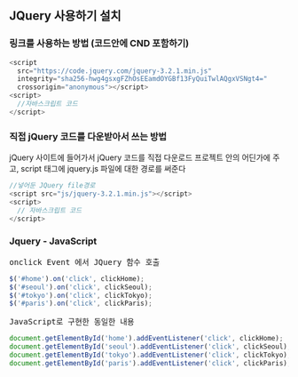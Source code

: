 ## JQuery 사용하기  설치


### 링크를 사용하는 방법 (코드안에 CND 포함하기)
```javascript
<script
  src="https://code.jquery.com/jquery-3.2.1.min.js"
  integrity="sha256-hwg4gsxgFZhOsEEamdOYGBf13FyQuiTwlAQgxVSNgt4="
  crossorigin="anonymous"></script>
<script>
  //자바스크립트 코드
</script>
```


### 직접 jQuery 코드를 다운받아서 쓰는 방법

jQuery 사이트에 들어가서 jQuery 코드를 직접 다운로드
프로젝트 안의 어딘가에 주고, script 태그에 jquery.js 파일에 대한 경로를 써준다

```javascript
//넣어둔 JQuery file경로
<script src="js/jquery-3.2.1.min.js"></script> 
<script>
  // 자바스크립트 코드
</script>
```

### Jquery - JavaScript
<pre>onclick Event 에서 JQuery 함수 호출</pre>
```javascript
$('#home').on('click', clickHome);
$('#seoul').on('click', clickSeoul);
$('#tokyo').on('click', clickTokyo);
$('#paris').on('click', clickParis);
```
<pre>JavaScript로 구현한 동일한 내용</pre>
```javascript
document.getElementById('home').addEventListener('click', clickHome);
document.getElementById('seoul').addEventListener('click', clickSeoul);
document.getElementById('tokyo').addEventListener('click', clickTokyo);
document.getElementById('paris').addEventListener('click', clickParis);
```


